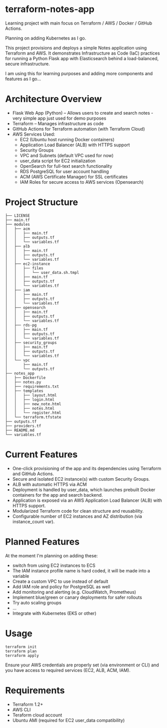 # terraform-notes-app
Learning project with main focus on Terraform / AWS / Docker / GitHub Actions.

Planning on adding Kubernetes as I go.

This project provisions and deploys a simple Notes application using Terraform and AWS. It demonstrates Infrastructure as Code (IaC) practices for running a Python Flask app with Elasticsearch behind a load-balanced, secure infrastructure.

I am using this for learning purposes and adding more components and features as I go... 

# Architecture Overview

* Flask Web App (Python) – Allows users to create and search notes - very simple app just used for demo purposes
* Terraform – Manages infrastructure as code
* GitHub Actions for Terraform automation (with Terraform Cloud)
* AWS Services Used:
  * EC2 (Ubuntu host running Docker containers)
  * Application Load Balancer (ALB) with HTTPS support
  * Security Groups
  * VPC and Subnets (default VPC used for now)
  * user_data script for EC2 initialization
  * OpenSearch for full-text search functionality
  * RDS PostgreSQL for user account handling
  * ACM (AWS Certificate Manager) for SSL certificates
  * IAM Roles for secure access to AWS services (Opensearch)

# Project Structure

```
├── LICENSE
├── main.tf
├── modules
│   ├── acm
│   │   ├── main.tf
│   │   ├── outputs.tf
│   │   └── variables.tf
│   ├── alb
│   │   ├── main.tf
│   │   ├── outputs.tf
│   │   └── variables.tf
│   ├── ec2-instance
│   │   ├── files
│   │   │   └── user_data.sh.tmpl
│   │   ├── main.tf
│   │   ├── outputs.tf
│   │   └── variables.tf
│   ├── iam
│   │   ├── main.tf
│   │   ├── outputs.tf
│   │   └── variables.tf
│   ├── opensearch
│   │   ├── main.tf
│   │   ├── outputs.tf
│   │   └── variables.tf
│   ├── rds-pg
│   │   ├── main.tf
│   │   ├── outputs.tf
│   │   └── variables.tf
│   ├── security_groups
│   │   ├── main.tf
│   │   ├── outputs.tf
│   │   └── variables.tf
│   └── vpc
│       ├── main.tf
│       └── outputs.tf
├── notes_app
│   ├── Dockerfile
│   ├── notes.py
│   ├── requirements.txt
│   ├── templates
│   │   ├── layout.html
│   │   ├── login.html
│   │   ├── new_note.html
│   │   ├── notes.html
│   │   └── register.html
│   └── terraform.tfstate
├── outputs.tf
├── providers.tf
├── README.md
└── variables.tf
```



# Current Features

* One-click provisioning of the app and its dependencies using Terraform and GitHub Actions.
* Secure and isolated EC2 instance(s) with custom Security Groups.
* ALB with automatic HTTPS via ACM
* Deployment is handled by user_data, which launches prebuilt Docker containers for the app and search backend.
* Application is exposed via an AWS Application Load Balancer (ALB) with HTTPS support.
* Modularized Terraform code for clean structure and reusability.
* Configurable number of EC2 instances and AZ distribution (via instance_count var).


# Planned Features

At the moment I'm planning on adding these:
* switch from using EC2 instances to ECS
* The IAM instance profile name is hard coded, it will be made into a variable
* Create a custom VPC to use instead of default
* Add IAM role and policy for PostgreSQL as well
* Add monitoring and alerting (e.g. CloudWatch, Prometheus)
* Implement blue/green or canary deployments for safer rollouts
* Try auto scaling groups
* ...
* Integrate with Kubernetes (EKS or other)


# Usage
```
terraform init
terraform plan
terraform apply
```
Ensure your AWS credentials are properly set (via environment or CLI) and you have access to required services (EC2, ALB, ACM, IAM).

# Requirements

* Terraform 1.2+
* AWS CLI
* Teraform cloud account
* Ubuntu AMI (required for EC2 user_data compatibility)



